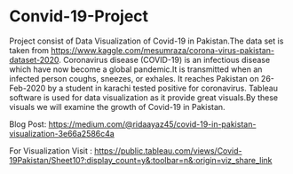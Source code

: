 # Convid-19-Project
Project consist of Data Visualization of Covid-19 in Pakistan.The data set is taken from https://www.kaggle.com/mesumraza/corona-virus-pakistan-dataset-2020.
Coronavirus disease (COVID-19) is an infectious disease which have now become a global pandemic.It is transmitted when an infected person coughs, sneezes, or exhales.
It reaches Pakistan on 26-Feb-2020 by a student in karachi tested positive for coronavirus.
Tableau software is used for data visualization as it provide great visuals.By these visuals we will examine the growth of Covid-19 in Pakistan.

Blog Post:
https://medium.com/@ridaayaz45/covid-19-in-pakistan-visualization-3e66a2586c4a

For Visualization Visit :
https://public.tableau.com/views/Covid-19Pakistan/Sheet10?:display_count=y&:toolbar=n&:origin=viz_share_link
